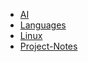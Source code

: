 <!-- docs/_sidebar.md created by Zachary Li -->

- [AI](AI/README)
- [Languages](Languages/README)
- [Linux](Linux/README)
- [Project-Notes](Project-Notes/README)
